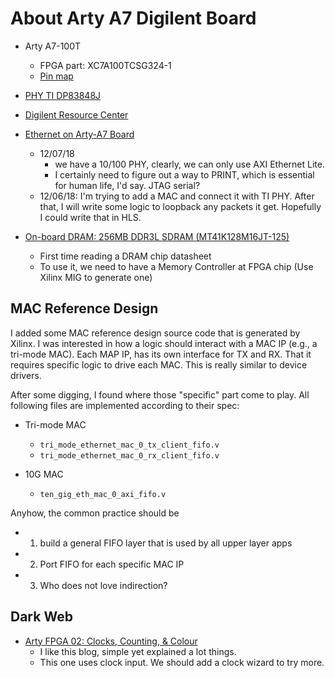 # About Arty A7 Digilent Board

- Arty A7-100T
	- FPGA part: XC7A100TCSG324-1
	- [Pin map](https://www.xilinx.com/support/packagefiles/a7packages/xc7a100tcsg324pkg.txt)

- [PHY TI DP83848J](http://www.ti.com/product/DP83848J)

- [Digilent Resource Center](https://reference.digilentinc.com/reference/programmable-logic/arty-a7/start)
- [Ethernet on Arty-A7 Board](http://www.fpga-cores.com/tutorials/ethernet-on-arty-a7-board/)
	- 12/07/18
		- we have a 10/100 PHY, clearly, we can only use AXI Ethernet Lite.
		- I certainly need to figure out a way to PRINT, which is essential for human life, I'd say. JTAG serial?
	- 12/06/18: I'm trying to add a MAC and connect it with TI PHY. After that, I will write some logic to loopback any packets it get. Hopefully I could write that in HLS.
- [On-board DRAM: 256MB DDR3L SDRAM (MT41K128M16JT-125)](https://www.micron.com/products/dram/ddr3-sdram/part-catalog/mt41k128m16jt-125)
	- First time reading a DRAM chip datasheet
	- To use it, we need to have a Memory Controller at FPGA chip (Use Xilinx MIG to generate one)

## MAC Reference Design

I added some MAC reference design source code that is generated by Xilinx.
I was interested in how a logic should interact with a MAC IP (e.g., a tri-mode
MAC). Each MAP IP, has its own interface for TX and RX. That it requires
specific logic to drive each MAC. This is really similar to device drivers.

After some digging, I found where those "specific" part come to play. All
following files are implemented according to their spec:

- Tri-mode MAC
	- `tri_mode_ethernet_mac_0_tx_client_fifo.v`
	- `tri_mode_ethernet_mac_0_rx_client_fifo.v`

- 10G MAC
	- `ten_gig_eth_mac_0_axi_fifo.v`

Anyhow, the common practice should be

- 1) build a general FIFO layer that is used by all upper layer apps
- 2) Port FIFO for each specific MAC IP
- 3) Who does not love indirection?

## Dark Web

- [Arty FPGA 02: Clocks, Counting, & Colour](https://timetoexplore.net/blog/arty-fpga-verilog-02)
	- I like this blog, simple yet explained a lot things.
	- This one uses clock input. We should add a clock wizard to try more.
